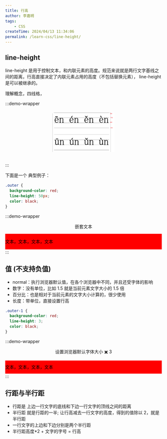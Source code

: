 ```yaml
---
title: 行高
author: 李嘉明
tags:
    - CSS
createTime: 2024/04/13 11:34:06
permalink: /learn-css/line-height/
---
```


## line-height

line-height 是用于控制文本，和内联元素的高度。规范来说就是两行文字基线之间的距离，行高直接决定了内联元素占用的高度（不包括替换元素）， line-height 是可以被继承的。

理解概念，四线格，

:::demo-wrapper

<div style="width:200px;margin:20px auto;padding-bottom:10px;border-radius:5px;overflow:hidden;box-shadow:var(--vp-shadow-2)">
   <img src="/images/learn-css/4.png" alt="">
</div>
:::

下面是一个 典型例子：

```css
.outer {
  background-color: red;
  line-height: 50px;
  color: black;
}
```

<style>
  .outer {
    background-color: red;
    line-height: 50px;
    color: black;
  }
  
</style>

:::demo-wrapper

<p align="center">嵌套文本</p>

<div class="outer">
  文本，文本，文本，文本
</div>
:::

## 值 (不支持负值)

- normal：执行浏览器默认值，在各个浏览器中不同，并且还受字体的影响
- 数字：没有单位，比如 1.5 就是当前元素文字大小的 1.5 倍
- 百分比：也是相对于当前元素的文字大小计算的，很少使用
- 长度：带单位，直接设置行高

```css
.outer-1 {
  background-color: red;
  line-height: 3;
  color: black;
}
```

<style>
  .outer-1 {
    background-color: red;
    line-height: 3;
    color: black;
  }
  
</style>

:::demo-wrapper

<p align="center">设置浏览器默认字体大小 ✖️ 3</p>

<div class="outer-1">
  文本，文本，文本，文本
</div>
:::

## 行距与半行距

- 行距是 上边一行文字的底线和下边一行文字的顶线之间的距离
- 半行距 就是行距的一半; 让行高减去一行文字的高度，得到的值除以 2，就是半行距
- 一行文字的上边和下边分别是两个半行距
- 半行距高度\*2 + 文字的字号 = 行高

